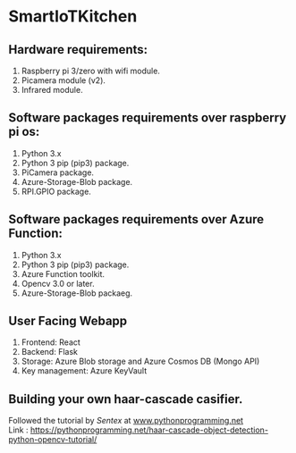 # SmartIoTKitchen
## Hardware requirements:
1. Raspberry pi 3/zero with wifi module.
2. Picamera module (v2).
3. Infrared module.


## Software packages requirements over raspberry pi os: 
1. Python 3.x
2. Python 3 pip (pip3) package.
3. PiCamera package.
4. Azure-Storage-Blob package.
5. RPI.GPIO package.

## Software packages requirements over Azure Function:
1. Python 3.x
2. Python 3 pip (pip3) package.
3. Azure Function toolkit.
4. Opencv 3.0 or later.
5. Azure-Storage-Blob packaeg.

## User Facing Webapp 
1. Frontend: React
2. Backend: Flask
3. Storage: Azure Blob storage and Azure Cosmos DB (Mongo API)
4. Key management: Azure KeyVault

## Building your own haar-cascade casifier.
Followed the tutorial by *Sentex* at www.pythonprogramming.net <br />
Link : https://pythonprogramming.net/haar-cascade-object-detection-python-opencv-tutorial/

